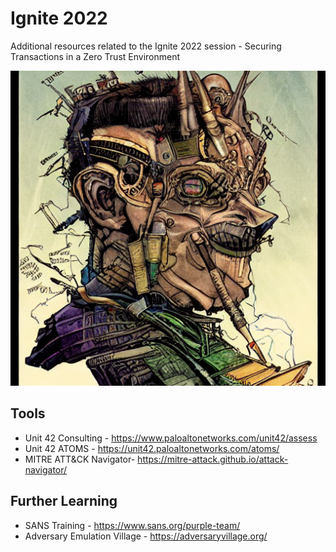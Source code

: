 # Ignite 2022
Additional resources related to the Ignite 2022 session - Securing Transactions in
a Zero Trust Environment

![dystopia malware1](images/seed_550682_00003.png)




## Tools
* Unit 42 Consulting - https://www.paloaltonetworks.com/unit42/assess
* Unit 42 ATOMS - https://unit42.paloaltonetworks.com/atoms/
* MITRE ATT&CK Navigator- https://mitre-attack.github.io/attack-navigator/

## Further Learning
* SANS Training - https://www.sans.org/purple-team/
* Adversary Emulation Village - https://adversaryvillage.org/
